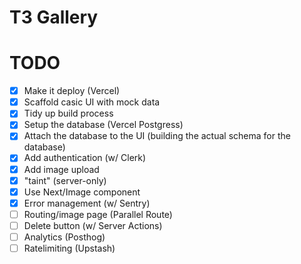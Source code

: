 # T3 Gallery

# TODO

- [x] Make it deploy (Vercel)
- [x] Scaffold casic UI with mock data
- [x] Tidy up build process
- [x] Setup the database (Vercel Postgress)
- [x] Attach the database to the UI (building the actual schema for the database)
- [x] Add authentication (w/ Clerk)
- [x] Add image upload
- [x] "taint" (server-only)
- [x] Use Next/Image component
- [x] Error management (w/ Sentry)
- [ ] Routing/image page (Parallel Route)
- [ ] Delete button (w/ Server Actions)
- [ ] Analytics (Posthog)
- [ ] Ratelimiting (Upstash)
